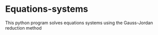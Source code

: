 # Equations-systems
This python program solves equations systems using the Gauss-Jordan reduction method
